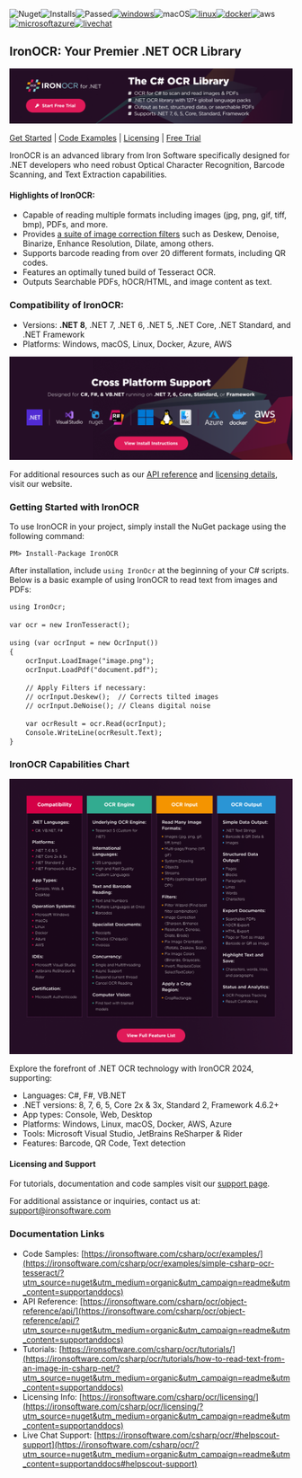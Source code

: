 ![Nuget](https://img.shields.io/nuget/v/IronOcr?color=informational&label=latest)![Installs](https://img.shields.io/nuget/dt/IronOcr?color=informational&label=installs&logo=nuget)![Passed](https://img.shields.io/badge/build-%20%E2%9C%93%20392%20tests%20passed%20(0%20failed)%20-107C10?logo=visualstudio)[![windows](https://img.shields.io/badge/%E2%80%8E%20-%20%E2%9C%93-107C10?logo=windows)](https://ironsoftware.com/csharp/ocr/docs/?utm_source=nuget&utm_medium=organic&utm_campaign=readme&utm_content=topshield)![macOS](https://img.shields.io/badge/%E2%80%8E%20-%20%E2%9C%93-107C10?logo=apple)[![linux](https://img.shields.io/badge/%E2%80%8E%20-%20%E2%9C%93-107C10?logo=linux&logoColor=white)](https://ironsoftware.com/csharp/ocr/docs/questions/tesseract-ocr-setup-linux-ubuntu-debian/?utm_source=nuget&utm_medium=organic&utm_campaign=readme&utm_content=topshield)[![docker](https://img.shields.io/badge/%E2%80%8E%20-%20%E2%9C%93-107C10?logo=docker&logoColor=white)](https://ironsoftware.com/csharp/ocr/docs/questions/csharp-tesseract-ocr-docker-linux-setup-tutorial/?utm_source=nuget&utm_medium=organic&utm_campaign=readme&utm_content=topshield)![aws](https://img.shields.io/badge/%E2%80%8E%20-%20%E2%9C%93-107C10?logo=amazonaws)[![microsoftazure](https://img.shields.io/badge/%E2%80%8E%20-%20%E2%9C%93-107C10?logo=microsoftazure)](https://ironsoftware.com/csharp/ocr/docs/questions/iron-ocr-azure-tutorial/?utm_source=nuget&utm_medium=organic&utm_campaign=readme&utm_content=topshield)[![livechat](https://img.shields.io/badge/Live%20Chat-8%20Engineers%20Active%20Today-purple?logo=googlechat&logoColor=white)](https://ironsoftware.com/csharp/ocr/?utm_source=nuget&utm_medium=organic&utm_campaign=readme&utm_content=topshield#helpscout-support)

## IronOCR: Your Premier .NET OCR Library

[![IronOCR NuGet Trial Banner Image](https://raw.githubusercontent.com/iron-software/iron-nuget-assets/main/IronOCR-readme/nuget-trial-banner.png)](https://ironsoftware.com/csharp/ocr/?utm_source=nuget&utm_medium=organic&utm_campaign=readme&utm_content=topbanner#trial-license)

[Get Started](https://ironsoftware.com/csharp/ocr/docs/?utm_source=nuget&utm_medium=organic&utm_campaign=readme&utm_content=navigation) | [Code Examples](https://ironsoftware.com/csharp/ocr/examples/simple-csharp-ocr-tesseract/?utm_source=nuget&utm_medium=organic&utm_campaign=readme&utm_content=navigation) | [Licensing](https://ironsoftware.com/csharp/ocr/licensing/?utm_source=nuget&utm_medium=organic&utm_campaign=readme&utm_content=navigation) | [Free Trial](https://ironsoftware.com/csharp/ocr/docs/?utm_source=nuget&utm_medium=organic&utm_campaign=readme&utm_content=navigation#trial-license)

IronOCR is an advanced library from Iron Software specifically designed for .NET developers who need robust Optical Character Recognition, Barcode Scanning, and Text Extraction capabilities.

#### Highlights of IronOCR:

  * Capable of reading multiple formats including images (jpg, png, gif, tiff, bmp), PDFs, and more.
  * Provides [a suite of image correction filters](https://ironsoftware.com/csharp/ocr/tutorials/c-sharp-ocr-image-filters/) such as Deskew, Denoise, Binarize, Enhance Resolution, Dilate, among others.
  * Supports barcode reading from over 20 different formats, including QR codes.
  * Features an optimally tuned build of Tesseract OCR.
  * Outputs Searchable PDFs, hOCR/HTML, and image content as text.

### Compatibility of IronOCR:

  * Versions: **.NET 8**, .NET 7, .NET 6, .NET 5, .NET Core, .NET Standard, and .NET Framework
  * Platforms: Windows, macOS, Linux, Docker, Azure, AWS

[![IronOCR Cross Platform Compatibility Support Image](https://raw.githubusercontent.com/iron-software/iron-nuget-assets/main/IronOCR-readme/cross-platform-compatibility.png)](https://ironsoftware.com/csharp/ocr/docs/?utm_source=nuget&utm_medium=organic&utm_campaign=readme&utm_content=crossplatformbanner)

For additional resources such as our [API reference](https://ironsoftware.com/csharp/ocr/object-reference/api/?utm_source=nuget&utm_medium=organic&utm_campaign=readme&utm_content=supportanddocs) and [licensing details](https://ironsoftware.com/csharp/ocr/licensing/?utm_source=nuget&utm_medium=organic&utm_campaign=readme&utm_content=supportanddocs), visit our website.

### Getting Started with IronOCR

To use IronOCR in your project, simply install the NuGet package using the following command:

    PM> Install-Package IronOCR
    
After installation, include `using IronOcr` at the beginning of your C# scripts. Below is a basic example of using IronOCR to read text from images and PDFs:

    using IronOcr;
    
    var ocr = new IronTesseract();
    
    using (var ocrInput = new OcrInput())
    {
        ocrInput.LoadImage("image.png");
        ocrInput.LoadPdf("document.pdf");
        
        // Apply Filters if necessary:
        // ocrInput.Deskew();  // Corrects tilted images
        // ocrInput.DeNoise(); // Cleans digital noise
        
        var ocrResult = ocr.Read(ocrInput);
        Console.WriteLine(ocrResult.Text);
    }
    

### IronOCR Capabilities Chart

[![IronOCR Features](https://raw.githubusercontent.com/iron-software/iron-nuget-assets/main/IronOCR-readme/features-table.png)](https://ironsoftware.com/csharp/ocr/features/?utm_source=nuget&utm_medium=organic&utm_campaign=readme&utm_content=featuresbanner)

Explore the forefront of .NET OCR technology with IronOCR 2024, supporting:

  * Languages: C#, F#, VB.NET
  * .NET versions: 8, 7, 6, 5, Core 2x & 3x, Standard 2, Framework 4.6.2+
  * App types: Console, Web, Desktop
  * Platforms: Windows, Linux, macOS, Docker, AWS, Azure
  * Tools: Microsoft Visual Studio, JetBrains ReSharper & Rider
  * Features: Barcode, QR Code, Text detection

#### Licensing and Support

For tutorials, documentation and code samples visit our [support page](https://ironsoftware.com/csharp/ocr/?utm_source=nuget&utm_medium=organic&utm_campaign=readme&utm_content=supportanddocs).

For additional assistance or inquiries, contact us at: support@ironsoftware.com

### Documentation Links

  * Code Samples: [https://ironsoftware.com/csharp/ocr/examples/](https://ironsoftware.com/csharp/ocr/examples/simple-csharp-ocr-tesseract/?utm_source=nuget&utm_medium=organic&utm_campaign=readme&utm_content=supportanddocs)
  * API Reference: [https://ironsoftware.com/csharp/ocr/object-reference/api/](https://ironsoftware.com/csharp/ocr/object-reference/api/?utm_source=nuget&utm_medium=organic&utm_campaign=readme&utm_content=supportanddocs)
  * Tutorials: [https://ironsoftware.com/csharp/ocr/tutorials/](https://ironsoftware.com/csharp/ocr/tutorials/how-to-read-text-from-an-image-in-csharp-net/?utm_source=nuget&utm_medium=organic&utm_campaign=readme&utm_content=supportanddocs)
  * Licensing Info: [https://ironsoftware.com/csharp/ocr/licensing/](https://ironsoftware.com/csharp/ocr/licensing/?utm_source=nuget&utm_medium=organic&utm_campaign=readme&utm_content=supportanddocs)
  * Live Chat Support: [https://ironsoftware.com/csharp/ocr/#helpscout-support](https://ironsoftware.com/csharp/ocr/?utm_source=nuget&utm_medium=organic&utm_campaign=readme&utm_content=supportanddocs#helpscout-support)
